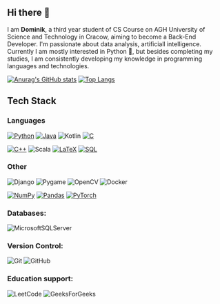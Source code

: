 ## Hi there 👋

I am **Dominik**, a third year student of CS Course on AGH University of Science and Technology in Cracow, aiming to become a Back-End Developer. I'm passionate about data analysis, artificiall intelligence. Currently I am mostly interested in  Python 🐍, but besides completing my studies, I am consistently developing my knowledge in programming languages and technologies.

[![Anurag's GitHub stats](https://github-readme-stats.vercel.app/api?username=dmarek03&theme=merko)](https://github.com/anuraghazra/github-readme-stats)
[![Top Langs](https://github-readme-stats.vercel.app/api/top-langs/?username=dmarek03&langs_count=8&layout=donut&theme=merko)](https://github.com/anuraghazra/github-readme-stats)

## Tech Stack

### Languages

[![Python](https://img.shields.io/badge/python-%2314354C.svg?style=for-the-badge&logo=python&logoColor=white)](https://www.python.org/)
[![Java](https://img.shields.io/badge/java-%23ED8B00.svg?style=for-the-badge&logo=java&logoColor=white)](https://www.java.com/)
![Kotlin](https://img.shields.io/badge/kotlin-%230095D5.svg?style=for-the-badge&logo=kotlin&logoColor=white)
[![C](https://img.shields.io/badge/c-%2300599C.svg?style=for-the-badge&logo=c&logoColor=white)](https://www.open-std.org/jtc1/sc22/wg14/)

[![C++](https://img.shields.io/badge/c++-%2300599C.svg?style=for-the-badge&logo=cplusplus&logoColor=white)](https://isocpp.org/)
![Scala](https://img.shields.io/badge/scala-%23DC322F.svg?style=for-the-badge&logo=scala&logoColor=white)
[![LaTeX](https://img.shields.io/badge/latex-%23008080.svg?style=for-the-badge&logo=latex&logoColor=white)](https://www.latex-project.org/)
[![SQL](https://img.shields.io/badge/sql-%230074C1.svg?style=for-the-badge&logo=sqlite&logoColor=white)](https://en.wikipedia.org/wiki/SQL)

### Other

![Django](https://img.shields.io/badge/django-%23092E20.svg?style=for-the-badge&logo=django&logoColor=white)
![Pygame](https://img.shields.io/badge/pygame-%23373737.svg?style=for-the-badge&logo=python&logoColor=white)
![OpenCV](https://img.shields.io/badge/OpenCV-%23white.svg?style=for-the-badge&logo=opencv&logoColor=red)
![Docker](https://img.shields.io/badge/docker-%232496ED.svg?style=for-the-badge&logo=docker&logoColor=white)


[![NumPy](https://img.shields.io/badge/numpy-%23013243.svg?style=for-the-badge&logo=numpy&logoColor=white)](https://numpy.org/)
[![Pandas](https://img.shields.io/badge/pandas-%23150458.svg?style=for-the-badge&logo=pandas&logoColor=white)](https://pandas.pydata.org/)
[![PyTorch](https://img.shields.io/badge/pytorch-%23EE4C2C.svg?style=for-the-badge&logo=pytorch&logoColor=white)](https://pytorch.org/)

### Databases:
![MicrosoftSQLServer](https://img.shields.io/badge/Microsoft%20SQL%20Server-CC2927?style=for-the-badge&logo=microsoft%20sql%20server&logoColor=white)

### Version Control:
![Git](https://img.shields.io/badge/git-%23F05033.svg?style=for-the-badge&logo=git&logoColor=white)
![GitHub](https://img.shields.io/badge/github-%23121011.svg?style=for-the-badge&logo=github&logoColor=white)

### Education support:
![LeetCode](https://img.shields.io/badge/LeetCode-000000?style=for-the-badge&logo=LeetCode&logoColor=#d16c06)
![GeeksForGeeks](https://img.shields.io/badge/GeeksforGeeks-gray?style=for-the-badge&logo=geeksforgeeks&logoColor=35914c)


<!--
**dmarek03/dmarek03** is a ✨ _special_ ✨ repository because its `README.md` (this file) appears on your GitHub profile.

Here are some ideas to get you started:

- 🔭 I’m currently working on ...
- 🌱 I’m currently learning ...
- 👯 I’m looking to collaborate on ...
- 🤔 I’m looking for help with ...
- 💬 Ask me about ...
- 📫 How to reach me: ...
- 😄 Pronouns: ...
- ⚡ Fun fact: ...
-->
